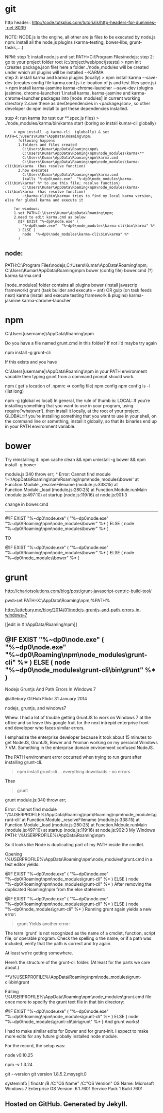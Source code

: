 git
===

http header::
http://code.tutsplus.com/tutorials/http-headers-for-dummies--net-8039

NOTE: NODE.js is the engine, all other are js files to be executed by node.js
npm: install all the node.js plugins (karma-testing, bower-libs, grunt-tasks,....)

NPM: 
step 1: install node.js and set PATH=C:\Program Files\nodejs;
step 2: go to your project folder root (c:/project/web/poc/jstests)
        > npm init (creates package.json file)
        here a folder ./node_modules will be created under which all plugins will be installed
--KARMA        
step 3: install karma and karma plugins (locally)
        > npm install karma --save-dev
           (creates config file karma.conf.js i.e location of js and test files spec.js)
        > npm install karma-jasmine karma-chrome-launcher --save-dev (plugins jasimine, chrome-launcher)
    1.install karma, karma-jasmine and karma-chrome-launcher packages into [node_modules] in current working directory
    2.save these as devDependencies in <package.json>, so other developer do npm install to get these dependencies   installed.

step 4: run karma (to test our **.spec.js files)
        > ./node_modules/karma/bin/karma start  (boring so install kumar-cli globally)
        
        > npm install -g karma-cli  (globally) & set PATH=C:\Users\Kumar\AppData\Roaming\npm;
          following happens
          1.folders and files created 
            C:\Users\Kumar\AppData\Roaming\npm\           
            C:\Users\Kumar\AppData\Roaming\npm\node_modules\karma\**           
            C:\Users\Kumar\AppData\Roaming\npm\karma.cmd
            C:\Users\Kumar\AppData\Roaming\npm\node_modules\karma-cli\bin\karma  (has resolve function)
          2.how executes
            C:\Users\Kumar\AppData\Roaming\npm\karma.cmd  
            (calls "%~dp0\node.exe"  "%~dp0\node_modules\karma-cli\bin\karma" %* to use this file; resolve function)
            C:\Users\Kumar\AppData\Roaming\npm\node_modules\karma-cli\bin\karma  (has resolve function)
            ~\karma-cli\bin\karma> tries to find my local karma version, else for global karma and execute it
            
        for windows:
        1.set PATH=C:\Users\Kumar\AppData\Roaming\npm;
        2.need to edit karma.cmd as below
          @IF EXIST "%~dp0\node.exe" (
            "%~dp0\node.exe"  "%~dp0\node_modules\karma-cli\bin\karma" %*
          ) ELSE (
            node  "%~dp0\node_modules\karma-cli\bin\karma" %*
          )
        
        
node:
----
PATH:C:\Program Files\nodejs;C:\Users\Kumar\AppData\Roaming\npm;
C:\Users\Kumar\AppData\Roaming\npm
  bower (config file)
  bower.cmd (?)
  karma
  karma.cmd
  
  [node_modules] folder contains all plugins
    bower (install javascrip framework)
    grunt (task builder and execute ~ ant) OR gulp (on task feeds next)
    karma (install and execute testing framework & plugins)
    karma-jasmine
    karma-chrome-launcher
    



npm
===
C:\Users[username]\AppData\Roaming\npm

Do you have a file named grunt.cmd in this folder? If not i'd maybe try again

npm install -g grunt-cli 

If this exists and you have 

C:\Users[username]\AppData\Roaming\npm in your PATH environment variable then typing grunt from a command prompt should work.


npm ( get's location of .npmrc => config file)
npm config
npm config ls -l  (list long)


npm -g  (global vs local)
In general, the rule of thumb is:
LOCAL::If you’re installing something that you want to use in your program, using require('whatever'), then install it locally, at the root of your project.
GLOBAL::If you’re installing something that you want to use in your shell, on the command line or something, install it globally, so that its binaries end up in your PATH environment variable.


bower
====

Try reinstalling it. npm cache clean && npm uninstall -g bower && npm install -g bower

module.js:340
    throw err;
          ^
Error: Cannot find module 'H:\AppData\Roaming\npm\Roaming\npm\node_modules\bower'
    at Function.Module._resolveFilename (module.js:338:15)
    at Function.Module._load (module.js:280:25)
    at Function.Module.runMain (module.js:497:10)
    at startup (node.js:119:16)
    at node.js:901:3


change in bower.cmd
- - - - - - - - - - 
@IF EXIST "%~dp0\node.exe" (
  "%~dp0\node.exe"  "%~dp0\Roaming\npm\node_modules\bower" %*
) ELSE (
  node  "%~dp0\Roaming\npm\node_modules\bower" %*
)


TO

@IF EXIST "%~dp0\node.exe" (
  "%~dp0\node.exe"  "%~dp0\Roaming\npm\node_modules\bower" %*
) ELSE (
  node  "%~dp0\node_modules\bower" %*
)


grunt
====
http://chariotsolutions.com/blog/post/grunt-javascript-centric-build-tool/

pwd>set PATH=X:\AppData\Roaming\npm;%PATH%

http://attebury.me/blog/2014/01/nodejs-gruntjs-and-path-errors-in-windows-7

[[edit in X:/AppData/Roaming/npm]]

@IF EXIST "%~dp0\node.exe" (
  "%~dp0\node.exe"  "%~dp0\Roaming\npm\node_modules\grunt-cli" %*
) ELSE (
  node  "%~dp0\node_modules\grunt-cli\bin\grunt" %*
)
----------------------------------------------------------------------------------------
Nodejs Gruntjs And Path Errors In Windows 7

@attebury
GitHub
Flickr
31 January 2014

nodejs, gruntjs, and windows7

Whew. I had a lot of trouble getting GruntJS to work on Windows 7 at the office and so leave this google fruit for the next intrepid enterprise front-end developer who faces similar errors.

I emphasize the enterprise developer because it took about 15 minutes to get NodeJS, GruntJS, Bower and Yeoman working on my personal Windows 7 VM. Something in the enterprise domain environment confused NodeJS.

The PATH environment error occurred when trying to run grunt after installing grunt-cli.

> npm install grunt-cli
… everything downloads - no errors

Then

> grunt

grunt module.js:340
     throw err;
              

Error: Cannot find module '\\%USERPROFILE%\AppData\Roaming\npm\Roaming\npm\node_modules\grunt-cli'
     at Function.Module._resolveFilename (module.js:338:15)
     at Function.Module._load (module.js:280:25)
     at Function.Mdoule.runMain (module.js:497:10)
     at startup (node.js:119:16)
     at node.js:902:3
My Windows PATH: \\%USERPROFILE%\AppData\Roaming\npm

So it looks like Node is duplicating part of my PATH inside the cmdlet.

Opening \\%USERPROFILE%\AppData\Roaming\npm\node_modules\grunt.cmd in a text editor yields:

@IF EXIST "%~dp0\node.exe" (
  "%~dp0\node.exe"  "%~dp0\Roaming\npm\node_modules\grunt-cli" %*
) ELSE (
  node  "%~dp0\Roaming\npm\node_modules\grunt-cli" %*
)
After removing the duplicated Roaming\npm from the else statement:

@IF EXIST "%~dp0\node.exe" (
  "%~dp0\node.exe"  "%~dp0\Roaming\npm\node_modules\grunt-cli" %*
) ELSE (
  node  "%~dp0\node_modules\grunt-cli" %*
)
Running grunt again yields a new error:

> grunt
Yields another error:

The term 'grunt' is not recognized as the name of a cmdlet, function, script file, or operable program. Check the spelling o the name, or if a path was included, verify that the path is correct and try again.

At least we’re getting somewhere.

Here’s the structure of the grunt-cli folder. (At least for the parts we care about.)

**\\\\%USERPROFILE%\AppData\Roaming\npm\node_modules\grunt-cli\bin\grunt

Editing \\%USERPROFILE%\AppData\Roaming\npm\node_modules\grunt.cmd file once more to specify the grunt text file in that bin directory:

@IF EXIST "%~dp0\node.exe" (
  "%~dp0\node.exe"  "%~dp0\Roaming\npm\node_modules\grunt-cli" %*
) ELSE (
  node  "%~dp0\node_modules\grunt-cli\bin\grunt" %*
)
And grunt works!

I had to make similar edits for Bower and for grunt-init. I expect to make more edits for any future globally installed node module.

For the record, the setup was:

node
v0.10.25

npm -v
1.3.24

git --version
git version 1.8.5.2.msysgit.0

systeminfo | findstr /B /C:"OS Name" /C:"OS Version"
OS Name:      Microsoft Windows 7 Enterprise
OS Version:    6.1.7601 Service Pack 1 Build 7601

Hosted on GitHub. Generated by Jekyll.
--------------------------------------------------------------------------------------

